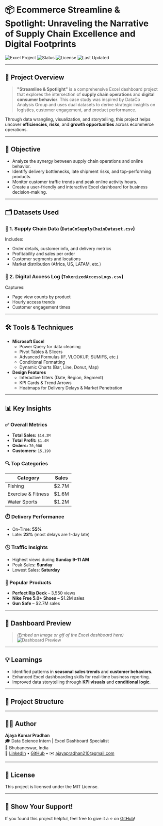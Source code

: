 # 📦 Ecommerce Streamline & Spotlight: Unraveling the Narrative of Supply Chain Excellence and Digital Footprints

![Excel Project](https://img.shields.io/badge/Excel-Dashboard-blue?style=flat-square&logo=microsoft-excel)
![Status](https://img.shields.io/badge/Status-Completed-brightgreen?style=flat-square)
![License](https://img.shields.io/badge/License-MIT-blue?style=flat-square)
![Last Updated](https://img.shields.io/badge/Last_Updated-April_2025-orange?style=flat-square)

---

## 📘 Project Overview

> **"Streamline & Spotlight"** is a comprehensive Excel dashboard project that explores the intersection of **supply chain operations** and **digital consumer behavior**. This case study was inspired by DataCo Analysis Group and uses dual datasets to derive strategic insights on logistics, customer engagement, and product performance.

Through data wrangling, visualization, and storytelling, this project helps uncover **efficiencies**, **risks**, and **growth opportunities** across ecommerce operations.

---

## 🎯 Objective

- Analyze the synergy between supply chain operations and online behavior.
- Identify delivery bottlenecks, late shipment risks, and top-performing products.
- Monitor customer traffic trends and peak online activity hours.
- Create a user-friendly and interactive Excel dashboard for business decision-making.

---

## 🗂️ Datasets Used

### 🔹 1. Supply Chain Data (`DataCoSupplyChainDataset.csv`)
Includes:
- Order details, customer info, and delivery metrics
- Profitability and sales per order
- Customer segments and locations
- Market distribution (Africa, US, LATAM, etc.)

### 🔹 2. Digital Access Log (`TokenizedAccessLogs.csv`)
Captures:
- Page view counts by product
- Hourly access trends
- Customer engagement times

---

## 🛠️ Tools & Techniques

- **Microsoft Excel**
  - Power Query for data cleaning
  - Pivot Tables & Slicers
  - Advanced Formulas (IF, VLOOKUP, SUMIFS, etc.)
  - Conditional Formatting
  - Dynamic Charts (Bar, Line, Donut, Map)
- **Design Features**
  - Interactive filters (Date, Region, Segment)
  - KPI Cards & Trend Arrows
  - Heatmaps for Delivery Delays & Market Penetration

---

## 📊 Key Insights

### ✅ Overall Metrics
- **Total Sales:** `$14.3M`
- **Total Profit:** `$1.4M`
- **Orders:** `70,000`
- **Customers:** `15,190`

### 🔍 Top Categories
| Category              | Sales     |
|-----------------------|-----------|
| Fishing               | $2.7M     |
| Exercise & Fitness    | $1.6M     |
| Water Sports          | $1.2M     |

### ⏱️ Delivery Performance
- On-Time: **55%**
- Late: **23%** (most delays are 1-day late)

### 🕒 Traffic Insights
- Highest views during **Sunday 9–11 AM**
- Peak Sales: **Sunday**
- Lowest Sales: **Saturday**

### 👟 Popular Products
- **Perfect Rip Deck** – 3,550 views
- **Nike Free 5.0+ Shoes** – $1.2M sales
- **Gun Safe** – $2.7M sales

---

## 📌 Dashboard Preview

> *(Embed an image or gif of the Excel dashboard here)*  
![Dashboard Preview]([https://github.com/yourusername/your-repo-name/blob/main/assets/dashboard-preview.png](https://github.com/ajayaconnect/Blue_Dart_Supplychain_Project/blob/f3db84af228fb50e4bb37233a73d72506692bba6/Supplychain.png))

---

## 💡 Learnings

- Identified patterns in **seasonal sales trends** and **customer behaviors**.
- Enhanced Excel dashboarding skills for real-time business reporting.
- Improved data storytelling through **KPI visuals** and **conditional logic**.

---

## 📁 Project Structure



---

## 👨‍💻 Author

**Ajaya Kumar Pradhan**  
🎓 Data Science Intern | Excel Dashboard Specialist  
📍 Bhubaneswar, India  
🔗 [LinkedIn](https://linkedin.com/in/ajaya-pradhan-1945341b0) • [GitHub](https://github.com/Ajaya210) • ✉️ ajayapradhan210@gmail.com

---

## 📜 License

This project is licensed under the MIT License.

---

## 🌟 Show Your Support!

If you found this project helpful, feel free to give it a ⭐ on [GitHub](https://github.com/Ajaya210)!


